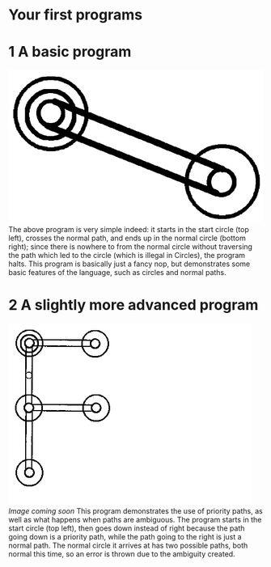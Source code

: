 # Your first programs

# 1 A basic program
![A basic program](../images/first-program.png)
The above program is very simple indeed: it starts in the start circle (top left), crosses the normal path, and ends up in the normal circle (bottom right); since there is nowhere to from the normal circle without traversing the path which led to the circle (which is illegal in Circles), the program halts. This program is basically just a fancy nop, but demonstrates some basic features of the language, such as circles and normal paths.

# 2 A slightly more advanced program
![A slightly more advanced program](../images/second-program.png)
*Image coming soon*
This program demonstrates the use of priority paths, as well as what happens when paths are ambiguous. The program starts in the start circle (top left), then goes down instead of right because the path going down is a priority path, while the path going to the right is just a normal path. The normal circle it arrives at has two possible paths, both normal this time, so an error is thrown due to the ambiguity created.
